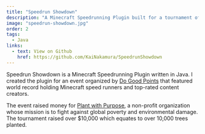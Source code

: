 ```yaml
---
title: "Speedrun Showdown"
description: "A Minecraft Speedrunning Plugin built for a tournament of world recording holding Minecraft speed runners and top-rated creators."
image: "speedrun-showdown.jpg"
order: 2
tags:
  - Java
links:
  - text: View on Github
    href: https://github.com/KaiNakamura/SpeedrunShowdown
---
```


Speedrun Showdown is a Minecraft Speedrunning Plugin written in Java. I created the plugin for an event organized by [Do Good Points](https://www.dogoodpoints.com/) that featured world record holding Minecraft speed runners and top-rated content creators.

The event raised money for [Plant with Purpose](https://plantwithpurpose.org/), a non-profit organization whose mission is to fight against global poverty and environmental damage. The tournament raised over $10,000 which equates to over 10,000 trees planted.
